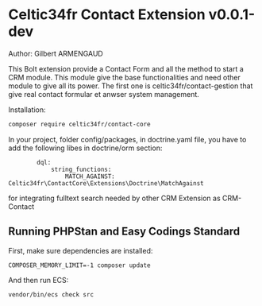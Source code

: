 # Celtic34fr Contact Extension v0.0.1-dev

Author: Gilbert ARMENGAUD

This Bolt extension provide a Contact Form and all the method to start a CRM module.
This module give the base functionalities and need other module to give all its power. The first one is
celtic34fr/contact-gestion that give real contact formular et anwser system management.

Installation:

```bash
composer require celtic34fr/contact-core
```

In your project, folder config/packages, in doctrine.yaml file, you have to add the following libes in doctrine/orm section:
```
        dql:
            string_functions:
                MATCH_AGAINST: Celtic34fr\ContactCore\Extensions\Doctrine\MatchAgainst
```
for integrating fulltext search needed by other CRM Extension as CRM-Contact

## Running PHPStan and Easy Codings Standard

First, make sure dependencies are installed:

```
COMPOSER_MEMORY_LIMIT=-1 composer update
```

And then run ECS:

```
vendor/bin/ecs check src
```

